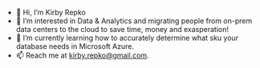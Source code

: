 - 👋 Hi, I’m Kirby Repko
- 👀 I’m interested in Data & Analytics and migrating people from on-prem data centers to the cloud to save time, money and exasperation!
- 🌱 I’m currently learning how to accurately determine what sku your database needs in Microsoft Azure.
- 📫 Reach me at kirby.repko@gmail.com.

<!---
krepko7/krepko7 is a ✨ special ✨ repository because its `README.md` (this file) appears on your GitHub profile.
You can click the Preview link to take a look at your changes.
--->
